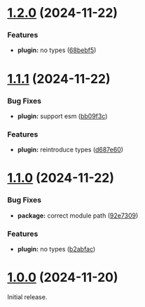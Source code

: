 # [1.2.0](https://github.com/olets/markdown-it-wrapperless-fence-rule/compare/v1.1.1...v1.2.0) (2024-11-22)


### Features

* **plugin:** no types ([68bebf5](https://github.com/olets/markdown-it-wrapperless-fence-rule/commit/68bebf560a7e265adb1216b130e69d5a8b136f12))


# [1.1.1](https://github.com/olets/markdown-it-wrapperless-fence-rule/compare/v1.1.0...v1.1.1) (2024-11-22)


### Bug Fixes

* **plugin:** support esm ([bb09f3c](https://github.com/olets/markdown-it-wrapperless-fence-rule/commit/bb09f3ca4de2aa54132b2713da58129fd030dee2))


### Features

* **plugin:** reintroduce types ([d687e60](https://github.com/olets/markdown-it-wrapperless-fence-rule/commit/d687e60c29d7f8ee713a2b906674e899b875c05b))



# [1.1.0](https://github.com/olets/markdown-it-wrapperless-fence-rule/compare/v1.0.0...v1.1.0) (2024-11-22)


### Bug Fixes

* **package:** correct module path ([92e7309](https://github.com/olets/markdown-it-wrapperless-fence-rule/commit/92e7309b6fb8701a33f40979c3a6fce7b49f01c2))


### Features

* **plugin:** no types ([b2abfac](https://github.com/olets/markdown-it-wrapperless-fence-rule/commit/b2abfaca76fc8a7a25426964e8ccc31a97de8283))



# [1.0.0](https://github.com/olets/markdown-it-wrapperless-fence-rule/compare/initial...v1.0.0) (2024-11-20)

Initial release.
